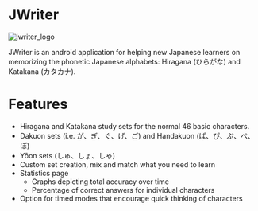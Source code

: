 # JWriter

![jwriter_logo](https://user-images.githubusercontent.com/74155090/161449445-8d538afe-cb02-45e4-8090-bf857ff7bf1c.png)

JWriter is an android application for helping new Japanese learners on memorizing the phonetic Japanese alphabets: Hiragana (ひらがな) and Katakana (カタカナ). 

# Features
- Hiragana and Katakana study sets for the normal 46 basic characters.
- Dakuon sets (i.e. が、ぎ、ぐ、げ、ご) and Handakuon (ぱ、ぴ、ぷ、ぺ、ぽ)
- Yōon sets (しゅ、しょ、しゃ)
- Custom set creation, mix and match what you need to learn
- Statistics page
  - Graphs depicting total accuracy over time
  - Percentage of correct answers for individual characters
- Option for timed modes that encourage quick thinking of characters
